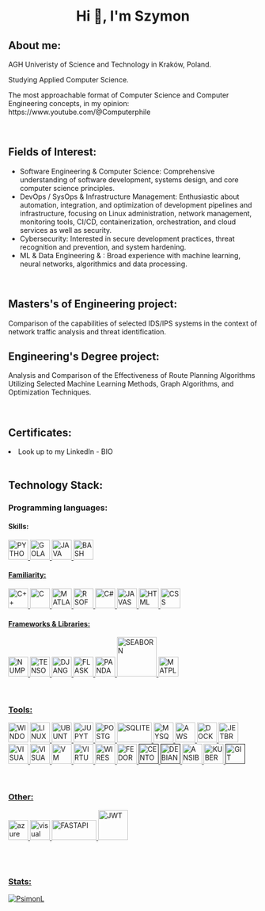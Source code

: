 <html>
  
<body>  
<div>
  <h1 align="center">Hi 👋, I'm Szymon</h1>
</div>
  
<div>
  <h2 align="left">About me:</h2>
  <p>AGH Univeristy of Science and Technology in Kraków, Poland. </p>
  <p>Studying Applied Computer Science.</p>
  <p>The most approachable format of Computer Science and Computer Engineering concepts, in my opinion: https://www.youtube.com/@Computerphile</p>  
</div>

<br>

<div>
  <h2 align="left">Fields of Interest:</h2>
  <ul>
    <li>Software Engineering & Computer Science: Comprehensive understanding of software development, systems design, and core computer science principles.</li>
    <li>DevOps / SysOps & Infrastructure Management: Enthusiastic about automation, integration, and optimization of development pipelines and infrastructure, focusing on Linux administration, network management, monitoring tools, CI/CD, containerization, orchestration, and cloud services as well as security.</li>
    <li>Cybersecurity: Interested in secure development practices, threat recognition and prevention, and system hardening.</li>
    <li>ML & Data Engineering & : Broad experience with machine learning, neural networks, algorithmics and data processing.</li>
  </ul>
</div>

<br>

<div>
  <h2>Masters's of Engineering project:</h2> 
    <p>Comparison of the capabilities of selected IDS/IPS systems in the context of network traffic analysis and threat identification.</p>
</div>

<div>
  <h2>Engineering's Degree project:</h2> 
    <p>Analysis and Comparison of the Effectiveness of Route Planning Algorithms Utilizing Selected Machine Learning Methods, Graph Algorithms, and Optimization Techniques.</p>
</div>

<br>
  
<div>
  <h2>Certificates:</h2> 
    <li>Look up to my LinkedIn - BIO</li>
</div> 
  
<br>

<div>
  <h2>Technology Stack:</h2> <!--- https://icons8.com/icons/set/docker --->
  
  <h3>Programming languages:</h3>
  <h4>Skills:</h4>
  <p align="left">
    <a href="https://www.python.org/"><img src="https://img.icons8.com/color/512/python.png" alt="PYTHON" width="40" height="40"/>
    <a href="https://go.dev/"><img src="https://img.icons8.com/color/512/golang.png" alt="GOLANG" width="40" height="40"/>
    <a href="https://www.java.com/eng/"><img src="https://img.icons8.com/color/512/java-coffee-cup-logo.png" alt="JAVA" width="40" height="40"/>
    <a href="https://www.gnu.org/software/bash/"><img src="https://img.icons8.com/plasticine/512/bash.png" alt="BASH" width="40" height="40"/>
  </p>

  <h4>Familiarity:</h4>
    <p align="left">
      <a href="https://isocpp.org/"><img src="https://img.icons8.com/color/512/c-plus-plus-logo.png" alt="C++" width="40" height="40"/>
      <a href="https://www.iso-9899.info/wiki/Main_Page"><img src="https://img.icons8.com/fluency/512/c-programming.png" alt="C" width="40" height="40"/>
      <a href="https://www.mathworks.com/products/matlab.html"><img src="https://img.icons8.com/fluency/256/matlab.png" alt="MATLAB" width="40" height="40"/>
      <a href="https://www.r-project.org/"><img src="https://img.icons8.com/fluency/512/r-project.png" alt="R SOFTWARE" width="40" height="40"/>
      <a href="https://learn.microsoft.com/en-us/dotnet/csharp/"><img src="https://img.icons8.com/color/512/c-sharp-logo-2.png" alt="C#" width="40" height="40"/>
      <a href="https://devdocs.io/javascript/"><img src="https://img.icons8.com/color/512/javascript.png" alt="JAVASCRIPT" width="40" height="40"/>
      <a href="https://developer.mozilla.org/en-US/docs/Web/HTML"><img src="https://img.icons8.com/color/512/html-5.png" alt="HTML" width="40" height="40"/>
      <a href="https://developer.mozilla.org/en-US/docs/Web/CSS"><img src="https://img.icons8.com/color/512/css3.png" alt="CSS" width="40" height="40"/>
  </p>
</div>

<h4>Frameworks & Libraries:</h4>
<p align="left">
      <a href="https://numpy.org/"><img src="https://img.icons8.com/color/512/numpy.png" alt="NUMPY" width="40" height="40"/>
      <a href="https://www.tensorflow.org/?gclid=CjwKCAiA8OmdBhAgEiwAShr40yYq2CtQm7XLbSXfvl6n_RLorRRXgYCyOsoW2f0bWBKJFp2nyVxk-RoCHNoQAvD_BwE"><img src="https://img.icons8.com/color/512/tensorflow.png" alt="TENSORFLOW" width="40" height="40"/>
      <a href="https://www.djangoproject.com/"><img src="https://img.icons8.com/color/256/django.png" alt="DJANGO" width="40" height="40"/>  
      <a href="https://flask.palletsprojects.com/en/2.2.x/"><img src="https://img.icons8.com/fluency/512/flask.png" alt="FLASK" width="40" height="40"/>
      <a href="https://pandas.pydata.org/"><img src="https://img.icons8.com/color/512/pandas.png" alt="PANDAS" width="40" height="40"/>
      <a href="https://seaborn.pydata.org/citing.html"><img src="https://seaborn.pydata.org/_static/logo-wide-lightbg.svg" alt="SEABORN" width="80" height="80"/>
      <a href="https://matplotlib.org/stable/gallery/misc/logos2.html"><img src="https://upload.wikimedia.org/wikipedia/commons/thumb/0/01/Created_with_Matplotlib-logo.svg/2048px-Created_with_Matplotlib-logo.svg.png" alt="MATPLOTLIB" width="40" height="40"/>
<!--   <img src="" alt="SQLalchemy" width="40" height="40"/> -->
</p>

<br>

<h3>Tools:</h3>
<p align="left">
      <a hre="https://www.microsoft.com/pl-pl/software-download/windows10"><img src="https://img.icons8.com/color/512/windows-10.png" alt="WINDOWS" width="40" height="40"/>
      <a href="https://www.linux.org/"><img src="https://img.icons8.com/color/512/linux--v1.png" alt="LINUX" width="40" height="40"/>
      <a href="https://ubuntu.com/"><img src="https://img.icons8.com/color/512/ubuntu.png" alt="UBUNTU" width="40" height="40"/>
      <a href="https://jupyter.org/"><img src="https://img.icons8.com/fluency/512/jupyter.png" alt="JUPYTER" width="40" height="40"/>
      <a href="https://www.postgresql.org/"><img src="https://img.icons8.com/color/512/postgreesql.png" alt="POSTGRESQL" width="40" height="40"/>
      <a href="https://www.sqlite.org/index.html"><img src="https://www.sqlite.org/images/sqlite370_banner.gif" alt="SQLITE" width="70" height="40"/>
      <a href="https://www.mysql.com/"><img src="https://img.icons8.com/fluency/512/mysql-logo.png" alt="MYSQL" width="40" height="40"/>
      <a href="https://aws.amazon.com/free/?trk=66441bc6-e4bc-4a33-aafb-45319d9c5b51&sc_channel=ps&s_kwcid=AL!4422!3!453071974957!e!!g!!aws&ef_id=Cj0KCQiA_P6dBhD1ARIsAAGI7HBTEA3K8VjJOP5SXlcXnqE57Rg4dOYpuTXqIvoM20Mlm-BPf3UL7zIaAmIrEALw_wcB:G:s&s_kwcid=AL!4422!3!453071974957!e!!g!!aws"><img src="https://img.icons8.com/color/512/amazon-web-services.png" alt="AWS" width="40" height="40"/>
      <a href="https://www.docker.com/"><img src="https://img.icons8.com/color/512/docker.png" alt="DOCKER" width="40" height="40"/>
      <a href="https://www.jetbrains.com/"><img src="https://img.icons8.com/color/512/jetbrains.png" alt="JETBRAINS" width="40" height="40"/>
      <a href="https://code.visualstudio.com/"><img src="https://img.icons8.com/fluency/512/visual-studio-code-2019.png" alt="VISUAL STUDIO CODE" width="40" height="40"/>
      <a href="https://visualstudio.microsoft.com/pl/"><img src="https://img.icons8.com/color/512/visual-studio.png" alt="VISUAL STUDIO" width="40" height="40"/>
      <a href="https://www.vmware.com/"><img src="https://img.icons8.com/fluency/512/vmware-workstation-player.png" alt="VM WARE" width="40" height="40"/>
      <a href="https://www.virtualbox.org/"><img src="https://img.icons8.com/color/512/virtualbox.png" alt="VIRTUALBOX" width="40" height="40"/>
      <a href="https://www.wireshark.org/"><img src="https://img.icons8.com/?size=512&id=rOHcpTUtCTjr&format=png" alt="WIRESHARK" width="40" height="40"/>
      <a href="https://fedoraproject.org/pl/"><img src="https://img.icons8.com/?size=512&id=25004&format=png" alt="FEDORA" width="40" height="40"/>
      <a href=""><img src="https://img.icons8.com/?size=512&id=_blXzVtROzHQ&format=png" alt="CENTOS" width="40" height="40"/>
      <a href=""><img src="https://img.icons8.com/?size=512&id=17838&format=png" alt="DEBIAN" width="40" height="40"/>
      <a href="https://www.ansible.com/"><img src="https://img.icons8.com/?size=512&id=iGCCE2iEmh2u&format=png" alt="ANSIBLE" width="40" height="40"/>
      <a href="https://kubernetes.io/"><img src="https://img.icons8.com/?size=512&id=cvzmaEA4kC0o&format=png" alt="KUBERNETES" width="40" height="40"/>
      <a href=""><img src="https://img.icons8.com/?size=512&id=20906&format=png" alt="GIT" width="40" height="40"/>  
        
</p>

<br>

<h3>Other:</h3>
<p align="left">
      <a href="https://azure.microsoft.com/en-us/free/search/?&ef_id=Cj0KCQiAzeSdBhC4ARIsACj36uGNYbToHkyNcOM5xBgBzl9hPyUVeXMl1Msu5rKDml65hShJgr_yqDYaApHiEALw_wcB:G:s&OCID=AIDcmm65zbdg56_SEM_Cj0KCQiAzeSdBhC4ARIsACj36uGNYbToHkyNcOM5xBgBzl9hPyUVeXMl1Msu5rKDml65hShJgr_yqDYaApHiEALw_wcB:G:s&gclid=Cj0KCQiAzeSdBhC4ARIsACj36uGNYbToHkyNcOM5xBgBzl9hPyUVeXMl1Msu5rKDml65hShJgr_yqDYaApHiEALw_wcB"><img src="https://img.icons8.com/fluency/512/azure-1.png" alt="azure" width="40" height="40"/>
      <a href="https://www.visual-paradigm.com/"><img src="https://img.icons8.com/clouds/512/visual-paradigm.png" alt="visual paradigm" width="40" height="40"/>
      <a href="https://fastapi.tiangolo.com/"><img src="https://fastapi.tiangolo.com/img/logo-margin/logo-teal.png" alt="FASTAPI" width="90" height="40"/>
      <a href="https://jwt.io/img/logo-asset.svg"><img src="https://jwt.io/img/logo-asset.svg" alt="JWT" width="60" height="60"/>
</p>

<br>
<br>

 <h3>Stats: </h3>
<!--   <p><img align="center" 
    src="https://github-readme-streak-stats.herokuapp.com/?user=PsimonL&theme=dark&background=0d1117&date_format=M%20j%5B%2C%20Y%5D" 
    alt="PsimonL" /></p>    -->
    <p><img align="center" 
      src="https://github-readme-stats.vercel.app/api/?username=PsimonL&theme=dracula" 
      alt="PsimonL" />
    </p>

<br>
  
<!-- <p><img align="center"
    src="https://github-readme-stats.vercel.app/api/top-langs/?username=PsimonL&theme=dark&langs_count=7&layout=compact"
    alt="PsimonL" /></p> -->
<!-- &layout=compact -->
<!-- &langs_count=10 -->
<br>

        

</body>    
</html>
